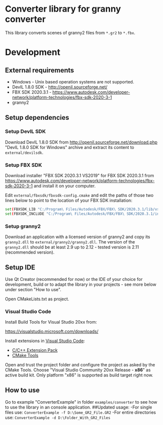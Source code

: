 # Converter library for granny converter
This library converts scenes of granny2 files from `*.gr2` to `*.fbx`.

# Development

## External requirements
- Windows - Unix based operation systems are not supported.
- DevIL 1.8.0 SDK - http://openil.sourceforge.net/
- FBX SDK 2020.3.1 - https://www.autodesk.com/developer-network/platform-technologies/fbx-sdk-2020-3-1
- granny2

## Setup dependencies

### Setup DevIL SDK
Download DevIL 1.8.0 SDK from http://openil.sourceforge.net/download.php "DevIL 1.8.0 SDK for Windows" archive and extract its content to `external/devilsdk`.

### Setup FBX SDK
Download installer "FBX SDK 2020.3.1 VS2019" for FBX SDK 2020.3.1 from https://www.autodesk.com/developer-network/platform-technologies/fbx-sdk-2020-3-1 and install it on your computer.

Edit `external/fbxsdk/fbxsdk-config.cmake` and edit the paths of those two lines below to point to the location of your FBX SDK installation:
```bash
set(FBXSDK_LIB "C:/Program\ Files/Autodesk/FBX/FBX\ SDK/2020.3.1/lib/vs2019/x86")
set(FBXSDK_INCLUDE "C:/Program\ Files/Autodesk/FBX/FBX\ SDK/2020.3.1/include")
```

### Setup granny2
Download an application with a licensed version of granny2 and copy its `granny2.dll` to `external/granny2/granny2.dll`. The version of the `granny2.dll` should be at least 2.9 up to 2.12 - tested version is 2.11 (recommended version).

## Setup IDE
Use Qt Creator (recommended for now) or the IDE of your choice for development, build or to adapt the library in your projects - see more below under section "How to use".

Open CMakeLists.txt as project.

### Visual Studio Code
Install Build Tools for Visual Studio 20xx from:

https://visualstudio.microsoft.com/downloads/

Install extensions in [Visual Studio Code](https://code.visualstudio.com/):
- [C/C++ Extension Pack](https://marketplace.visualstudio.com/items?itemName=ms-vscode.cpptools-extension-pack)
- [CMake Tools](https://marketplace.visualstudio.com/items?itemName=ms-vscode.cmake-tools)

Open and trust the project folder and configure the project as asked by the CMake Tools. Choose "Visual Studio Community 20xx Release - **x86**" as active build kit. Only platform "x86" is supported as build target right now.

## How to use
Go to example "ConverterExample" in folder `examples/converter` to see how to use the library in an console application.
##Updated usage:
-For single files use: ```ConverterExample -f D:\Some_GR2_File.GR2```
-For entire directories use: ```ConverterExample -d D:\Folder_With_GR2_Files```
